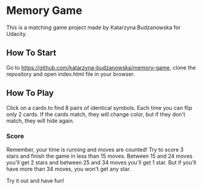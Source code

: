 # Memory Game

This is a matching game project made by Katarzyna Budzanowska for Udacity.

## How To Start

Go to https://github.com/katarzyna-budzanowska/memory-game, clone the repository and open index.html file in your browser.

## How To Play
Click on a cards to find 8 pairs of identical symbols. Each time you can flip only 2 cards. If the cards match, they will change color, but if they don't match, they will hide again.

### Score
Remember, your time is running and moves are counted! Try to score 3 stars and finish the game in less than 15 moves. Between 15 and 24 moves you'll get 2 stars and between 25 and 34 moves you'll get 1 star. But if you'll have more than 34 moves, you won't get any star.

Try it out and have fun!
